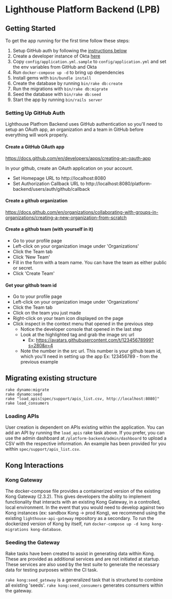 # Lighthouse Platform Backend (LPB) 

## Getting Started
To get the app running for the first time follow these steps:

1. Setup GitHub auth by following the [instructions below](#setting-up-github-auth)
1. Create a developer instance of Okta [here](https://developer.okta.com/)
1. Copy `config/application.yml.sample` to `config/application.yml` and set the env variables from GitHub and Okta
1. Run `docker-compose up -d` to bring up dependencies
1. Install gems with `bin/bundle install`
1. Create the database by running `bin/rake db:create`
1. Run the migrations with `bin/rake db:migrate`
1. Seed the database with `bin/rake db:seed`
1. Start the app by running `bin/rails server`

### Setting Up GitHub Auth
Lighthouse Platfrom Backend uses GitHub authentication so you'll need to setup an OAuth app, an organization and a team in GitHub before everything will work properly.

#### Create a GitHub OAuth app

https://docs.github.com/en/developers/apps/creating-an-oauth-app

In your github, create an OAuth application on your account.
- Set Homepage URL to http://localhost:8080
- Set Authorization Callback URL to http://localhost:8080/platform-backend/users/auth/github/callback

#### Create a github organization

https://docs.github.com/en/organizations/collaborating-with-groups-in-organizations/creating-a-new-organization-from-scratch

#### Create a github team (with yourself in it)

- Go to your profile page
- Left-click on your organization image under 'Organizations'
- Click the Team tab
- Click 'New Team'
- Fill in the form with a team name. You can have the team as either public or secret.
- Click 'Create Team'

#### Get your github team id
- Go to your profile page
- Left-click on your organization image under 'Organizations'
- Click the Team tab
- Click on the team you just made
- Right-click on your team icon displayed on the page
- Click inspect in the context menu that opened in the previous step
  - Notice the developer console that opened in the last step
  - Look at the highlighted tag and grab the image src url
    - Ex: https://avatars.githubusercontent.com/t/12345678999?s=280&v=4
  - Note the number in the src url. This number is your github team id, which you'll need in setting up the app
      Ex: 123456789 - from the previous example

## Migrating existing structure
```
rake dynamo:migrate
rake dynamo:seed
rake "load_apis[spec/support/apis_list.csv, http://localhost:8080]"
rake load_consumers

```

### Loading APIs
User creation is dependent on APIs existing within the application. You can add an API by running the `load_apis` rake task above. If you prefer, you can use the admin dashboard at `/platform-backend/admin/dashboard` to upload a CSV with the respective information. An example has been provided for you within `spec/support/apis_list.csv`.

## Kong Interactions

### Kong Gateway
The docker-compose file provides a containerized version of the existing Kong Gateway (2.3.2). This gives developers the ability to implement functionality that interacts with an existing Kong Gateway, in a controlled, local environment. In the event that you would need to develop against two Kong instances (ex: sandbox Kong -> prod Kong), we recommend using the existing `lighthouse-api-gateway` repository as a secondary. To run the dockerized version of Kong by itself, run `docker-compose up -d kong kong-migrations kong-database`.

### Seeding the Gateway
Rake tasks have been created to assist in generating data within Kong. These are provided as additional services and are not initiated at startup. These services are also used by the test suite to generate the necessary data for testing purposes within the CI task.

`rake kong:seed_gateway` is a generalized task that is structured to combine all existing 'seeds'.
`rake kong:seed_consumers` generates consumers within the gateway.
